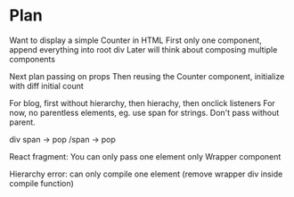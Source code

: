 # Plan

Want to display a simple Counter in HTML
First only one component, append everything into root div
Later will think about composing multiple components

Next plan passing on props
Then reusing the Counter component, initialize with diff initial count

For blog, first without hierarchy, then hierachy, then onclick listeners
For now, no parentless elements, eg. use span for strings. Don't pass without parent.

div
span -> pop
/span -> pop

React fragment: You can only pass one element only
Wrapper component

Hierarchy
error: can only compile one element (remove wrapper div inside compile function)
